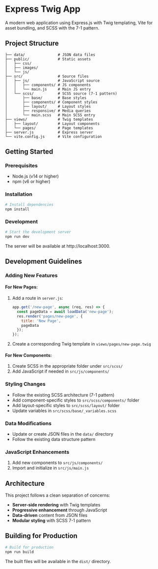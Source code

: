 # Express Twig App

A modern web application using Express.js with Twig templating, Vite for asset bundling, and SCSS with the 7-1 pattern.

## Project Structure

```
├── data/               # JSON data files
├── public/             # Static assets
│   ├── css/
│   ├── images/
│   └── js/
├── src/                # Source files
│   ├── js/             # JavaScript source
│   │   ├── components/ # JS components
│   │   └── main.js     # Main JS entry
│   └── scss/           # SCSS source (7-1 pattern)
│       ├── base/       # Base styles
│       ├── components/ # Component styles
│       ├── layout/     # Layout styles
│       ├── responsive/ # Media queries
│       └── main.scss   # Main SCSS entry
├── views/              # Twig templates
│   ├── layout/         # Layout components
│   └── pages/          # Page templates
├── server.js           # Express server
└── vite.config.js      # Vite configuration
```

## Getting Started

### Prerequisites

- Node.js (v14 or higher)
- npm (v6 or higher)

### Installation

```bash
# Install dependencies
npm install
```

### Development

```bash
# Start the development server
npm run dev
```

The server will be available at http://localhost:3000.

## Development Guidelines

### Adding New Features

#### For New Pages:
1. Add a route in `server.js`:
   ```javascript
   app.get('/new-page', async (req, res) => {
     const pageData = await loadData('new-page');
     res.render('pages/new-page', { 
       title: 'New Page',
       pageData
     });
   });
   ```

2. Create a corresponding Twig template in `views/pages/new-page.twig`

#### For New Components:
1. Create SCSS in the appropriate folder under `src/scss/`
2. Add JavaScript if needed in `src/js/components/`

### Styling Changes

- Follow the existing SCSS architecture (7-1 pattern)
- Add component-specific styles to `src/scss/components/` folder
- Add layout-specific styles to `src/scss/layout/` folder
- Update variables in `src/scss/base/_variables.scss`

### Data Modifications

- Update or create JSON files in the `data/` directory
- Follow the existing data structure pattern

### JavaScript Enhancements

1. Add new components to `src/js/components/`
2. Import and initialize in `src/js/main.js`

## Architecture

This project follows a clean separation of concerns:
- **Server-side rendering** with Twig templates
- **Progressive enhancement** through JavaScript
- **Data-driven** content from JSON files
- **Modular styling** with SCSS 7-1 pattern

## Building for Production

```bash
# Build for production
npm run build
```

The built files will be available in the `dist/` directory.
